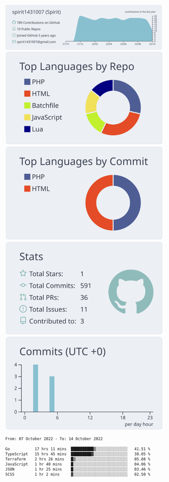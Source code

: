 [![](https://raw.githubusercontent.com/spirit1431007/spirit1431007/master/profile-summary-card-output/nord_bright/0-profile-details.svg)](https://git.io/spiritx)
[![](https://raw.githubusercontent.com/spirit1431007/spirit1431007/master/profile-summary-card-output/nord_bright/1-repos-per-language.svg)](https://git.io/spiritx) [![](https://raw.githubusercontent.com/spirit1431007/spirit1431007/master/profile-summary-card-output/nord_bright/2-most-commit-language.svg)](https://git.io/spiritx)
[![](https://raw.githubusercontent.com/spirit1431007/spirit1431007/master/profile-summary-card-output/nord_bright/3-stats.svg)](https://git.io/spiritx) [![](https://raw.githubusercontent.com/spirit1431007/spirit1431007/master/profile-summary-card-output/nord_bright/4-productive-time.svg)](https://git.io/spiritx)

<!--START_SECTION:waka-->

```text
From: 07 October 2022 - To: 14 October 2022

Go           17 hrs 11 mins  ██████████▒░░░░░░░░░░░░░░   41.51 %
TypeScript   15 hrs 45 mins  █████████▓░░░░░░░░░░░░░░░   38.05 %
Terraform    2 hrs 26 mins   █▒░░░░░░░░░░░░░░░░░░░░░░░   05.88 %
JavaScript   1 hr 40 mins    █░░░░░░░░░░░░░░░░░░░░░░░░   04.06 %
JSON         1 hr 25 mins    █░░░░░░░░░░░░░░░░░░░░░░░░   03.46 %
SCSS         1 hr 2 mins     ▓░░░░░░░░░░░░░░░░░░░░░░░░   02.50 %
```

<!--END_SECTION:waka-->
